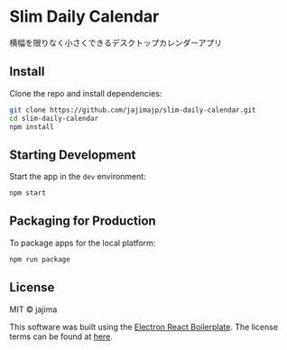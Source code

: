 # Slim Daily Calendar

横幅を限りなく小さくできるデスクトップカレンダーアプリ

## Install

Clone the repo and install dependencies:

```bash
git clone https://github.com/jajimajp/slim-daily-calendar.git
cd slim-daily-calendar
npm install
```

## Starting Development

Start the app in the `dev` environment:

```bash
npm start
```

## Packaging for Production

To package apps for the local platform:

```bash
npm run package
```
## License

MIT © jajima

This software was built using the [Electron React Boilerplate](https://github.com/electron-react-boilerplate/electron-react-boilerplate). The license terms can be found at [here](./LICENSE-electron-react-boilerplate).
